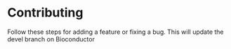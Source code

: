 # Contributing

Follow these steps for adding a feature or fixing a bug. This will update the devel branch on Bioconductor

